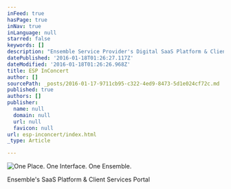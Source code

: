 ```yaml
---
inFeed: true
hasPage: true
inNav: true
inLanguage: null
starred: false
keywords: []
description: "Ensemble Service Provider's Digital SaaS Platform & Client Services Portal"
datePublished: '2016-01-18T01:26:27.117Z'
dateModified: '2016-01-18T01:26:26.968Z'
title: ESP InConcert
author: []
sourcePath: _posts/2016-01-17-9711cb95-c322-4ed9-8473-5d1e024cf72c.md
published: true
authors: []
publisher:
  name: null
  domain: null
  url: null
  favicon: null
url: esp-inconcert/index.html
_type: Article

---
```

![One Place.  One Interface.  One Ensemble.](https://s3-us-west-2.amazonaws.com/the-grid-img/p/6bd9d14bb28775bc77e99b8265e809534f061423.png)

Ensemble's SaaS Platform & Client Services Portal